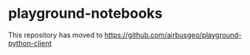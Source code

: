 # playground-notebooks
This repository has moved to https://github.com/airbusgeo/playground-python-client
